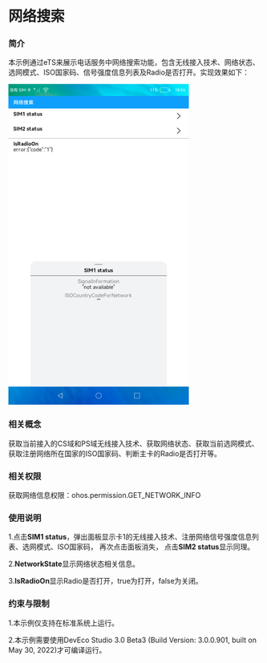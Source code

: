 # 网络搜索

### 简介

本示例通过eTS来展示电话服务中网络搜索功能，包含无线接入技术、网络状态、选网模式、ISO国家码、信号强度信息列表及Radio是否打开。实现效果如下：

<img src="./screenshots/device/main.png" />

### 相关概念

获取当前接入的CS域和PS域无线接入技术、获取网络状态、获取当前选网模式、获取注册网络所在国家的ISO国家码、判断主卡的Radio是否打开等。

### 相关权限

获取网络信息权限：ohos.permission.GET_NETWORK_INFO

### 使用说明

1.点击**SIM1 status**，弹出面板显示卡1的无线接入技术、注册网络信号强度信息列表、选网模式、ISO国家码，
  再次点击面板消失， 点击**SIM2 status**显示同理。

2.**NetworkState**显示网络状态相关信息。

3.**IsRadioOn**显示Radio是否打开，true为打开，false为关闭。

### 约束与限制

1.本示例仅支持在标准系统上运行。

2.本示例需要使用DevEco Studio 3.0 Beta3 (Build Version: 3.0.0.901, built on May 30, 2022)才可编译运行。